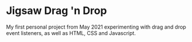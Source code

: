 # Jigsaw Drag 'n Drop
My first personal project from May 2021 experimenting with drag and drop event listeners, as well as HTML, CSS and Javascript.
